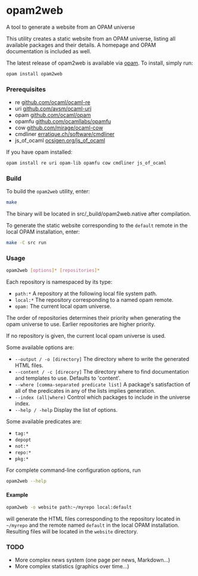 opam2web
========

A tool to generate a website from an OPAM universe

This utility creates a static website from an OPAM universe, listing all
available packages and their details. A homepage and OPAM documentation is 
included as well.

The latest release of opam2web is available via
[opam](http://opam.ocaml.org). To install, simply run:
```bash
opam install opam2web
```

### Prerequisites

- re [github.com/ocaml/ocaml-re](https://github.com/ocaml/ocaml-re)
- uri [github.com/avsm/ocaml-uri](https://github.com/avsm/ocaml-uri)
- opam [github.com/ocaml/opam](https://github.com/ocaml/opam)
- opamfu [github.com/ocamllabs/opamfu](https://github.com/ocamllabs/opamfu)
- cow [github.com/mirage/ocaml-cow](https://github.com/mirage/ocaml-cow)
- cmdliner [erratique.ch/software/cmdliner](http://erratique.ch/software/cmdliner)
- js_of_ocaml [ocsigen.org/js_of_ocaml](http://ocsigen.org/js_of_ocaml/)

If you have opam installed:
```bash
opam install re uri opam-lib opamfu cow cmdliner js_of_ocaml
```

### Build

To build the `opam2web` utility, enter:
```bash
make
```
The binary will be located in src/_build/opam2web.native after compilation.

To generate the static website corresponding to the `default` remote in the
local OPAM installation, enter:
```bash
make -C src run
```

### Usage

```bash
opam2web [options]* [repositories]*
```

Each repository is namespaced by its type:
- `path:*`
    A repository at the following local file system path.
- `local:*`
    The repository corresponding to a named opam remote.
- `opam:`
    The current local opam universe.

The order of repositories determines their priority when generating the
opam universe to use. Earlier repositories are higher priority.

If no repository is given, the current local opam universe is used.

Some available options are:
- `--output / -o [directory]`
    The directory where to write the generated HTML files.
- `--content / -c [direcory]`
    The directory where to find documentation and templates to use.
    Defaults to 'content'.
- `--where [comma-separated predicate list]`
    A package's satisfaction of all of the predicates in any of the
    lists implies generation.
- `--index (all|where)`
    Control which packages to include in the universe index.
- `--help / -help`
    Display the list of options.

Some available predicates are:
- `tag:*`
- `depopt`
- `not:*`
- `repo:*`
- `pkg:*`

For complete command-line configuration options, run
```bash
opam2web --help
```

#### Example

```bash
opam2web -o website path:~/myrepo local:default
```
will generate the HTML files corresponding to the repository located in 
`~/myrepo` and the remote named `default` in the local OPAM installation.
Resulting files will be located in the `website` directory.

### TODO

- More complex news system (one page per news, Markdown...)
- More complex statistics (graphics over time...)
